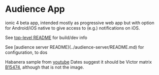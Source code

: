 # Audience App

ionic 4 beta app, intended mostly as progressive web app but with option for 
Android/iOS native to give access to (e.g.) notifications on iOS.

See [top-level README](../README.md) for build/dev info

See [audience server README)(../audience-server/README.md) for configuration, to dos

Habanera sample from [youtube](https://www.youtube.com/watch?v=uyGIAYkib6w) 
Dates suggest it should be Victor matrix [B15474](https://adp.library.ucsb.edu/index.php/matrix/detail/700000452/B-15474-Habanera), although that is not the image.